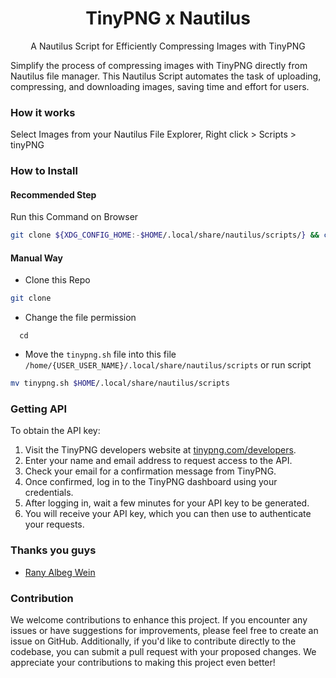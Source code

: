 <div align="center">
  <h1> TinyPNG x Nautilus </h1>
  <p> A Nautilus Script for Efficiently Compressing Images with TinyPNG </p>
</div>

Simplify the process of compressing images with TinyPNG directly from Nautilus file manager. This Nautilus Script automates the task of uploading, compressing, and downloading images, saving time and effort for users.

### How it works

<!-- Video -->

Select Images from your Nautilus File Explorer, Right click > Scripts > tinyPNG

### How to Install

#### Recommended Step

Run this Command on Browser

```bash
git clone ${XDG_CONFIG_HOME:-$HOME/.local/share/nautilus/scripts/} && chmod -x tinypng.sh
```

#### Manual Way

- Clone this Repo

```bash
git clone
```

- Change the file permission

```
  cd
```

- Move the `tinypng.sh` file into this file `/home/{USER_USER_NAME}/.local/share/nautilus/scripts` or run script

```bash
mv tinypng.sh $HOME/.local/share/nautilus/scripts
```

### Getting API

To obtain the API key:

1. Visit the TinyPNG developers website at [tinypng.com/developers](https://tinypng.com/developers).
2. Enter your name and email address to request access to the API.
3. Check your email for a confirmation message from TinyPNG.
4. Once confirmed, log in to the TinyPNG dashboard using your credentials.
5. After logging in, wait a few minutes for your API key to be generated.
6. You will receive your API key, which you can then use to authenticate your requests.

### Thanks you guys

- [Rany Albeg Wein
  ](https://github.com/RanyAlbegWein)

### Contribution

We welcome contributions to enhance this project. If you encounter any issues or have suggestions for improvements, please feel free to create an issue on GitHub. Additionally, if you'd like to contribute directly to the codebase, you can submit a pull request with your proposed changes. We appreciate your contributions to making this project even better!
